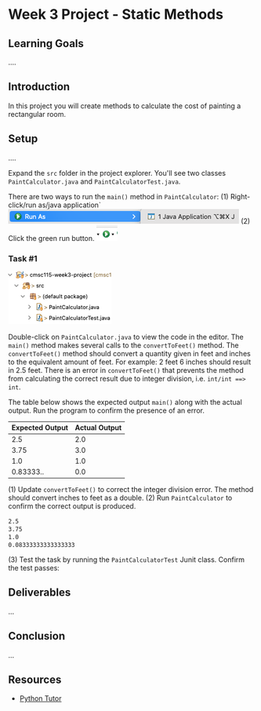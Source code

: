 # Week 3 Project - Static Methods

## Learning Goals

....

## Introduction

In this project you will create methods to calculate the cost of painting a rectangular room.

## Setup

....

Expand the `src` folder in the project explorer.  You'll see two classes `PaintCalculator.java` and `PaintCalculatorTest.java`.

There are two ways to run the `main()` method in `PaintCalculator`:
 (1) Right-click/run as/java application`  ![right-click run as java application](images/runas_java.png)
 (2) Click the green run button. ![run button](images/run_button.png) 

### Task #1



![project explorer view](images/project.png)

Double-click on `PaintCalculator.java` to view the code in the editor.
The  `main()` method makes several calls to the `convertToFeet()` method. The `convertToFeet()` method should convert a quantity given in feet and inches to the equivalent amount of feet.  For example: 2 feet 6 inches should result in 2.5 feet.  There is an error in `convertToFeet()` that prevents the method from calculating the correct result due to integer division, i.e. `int/int ==> int`.  

The table below shows the expected output `main()` along with the actual output.
Run the program  to confirm the presence of an error.

|Expected Output|Actual Output|
|---|---|
|2.5|2.0|
|3.75|3.0|
|1.0|1.0|
|0.83333..|0.0|



(1) Update `convertToFeet()` to correct the integer division error. The method should convert inches to feet as a double. 
(2) Run `PaintCalculator` to confirm the correct output is produced.
```text
2.5
3.75
1.0
0.08333333333333333
```
(3) Test the task by running the `PaintCalculatorTest` Junit class.   Confirm the test passes:





## Deliverables

...

## Conclusion

...

## Resources

- [Python Tutor](http://pythontutor.com)


